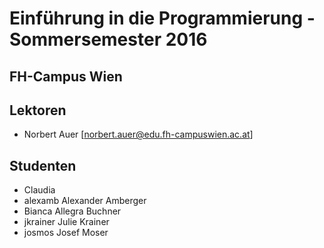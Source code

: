 # Einführung in die Programmierung - Sommersemester 2016
## FH-Campus Wien 

## Lektoren
+ Norbert Auer [norbert.auer@edu.fh-campuswien.ac.at]

## Studenten
+ Claudia
+ alexamb Alexander Amberger
+ Bianca Allegra Buchner 
+ jkrainer Julie Krainer
+ josmos Josef Moser

